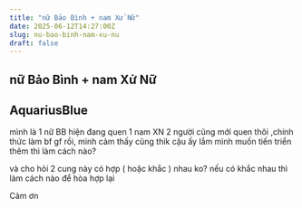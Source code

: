 ```yaml
---
title: "nữ Bảo Bình + nam Xử Nữ"
date: 2025-06-12T14:27:00Z
slug: nu-bao-binh-nam-xu-nu
draft: false
---
```


## nữ Bảo Bình + nam Xử Nữ

## AquariusBlue

mình là 1 nữ BB hiện đang quen 1 nam XN
2 người cũng mới quen thôi ,chính thức làm bf gf rồi, mình cảm thấy cũng thik cậu ấy lắm 
mình muốn tiến triển thêm thì làm cách nào?
 
và cho hỏi 2 cung này có hợp ( hoặc khắc ) nhau ko?
nếu có khắc nhau thì làm cách nào để hòa hợp lại 
 
Cảm ơn